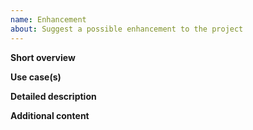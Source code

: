 ```yaml
---
name: Enhancement
about: Suggest a possible enhancement to the project
---
```



**Short overview**
<!-- Brief description of the enhancement -->


**Use case(s)**
<!-- One or more use cases of the enhancement -->


**Detailed description**
<!-- Detailed description of the enhancement -->


**Additional content**
<!-- Provide any (mandatory) additional data for your enhancement if needed -->
